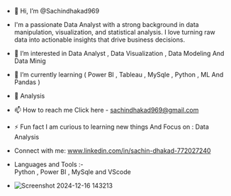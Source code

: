 - 👋 Hi, I’m @Sachindhakad969

- I'm a passionate Data Analyst with a strong background in data manipulation, visualization, and statistical analysis. I love turning raw data into actionable insights that 
  drive business decisions.
  
- 👀 I’m interested in Data Analyst , Data Visualization , Data Modeling And Data Minig
- 🌱 I’m currently learning ( Power BI , Tableau , MySqle , Python , ML And Pandas )
- 💞️ Analysis
- 📫 How to reach me Click here - sachindhakad969@gmail.com
- ⚡ Fun fact I am curious to learning new things And Focus  on : Data Analysis
- Connect with me:
  www.linkedin.com/in/sachin-dhakad-772027240



- Languages and Tools :-  
    Python , Power BI , MySqle and VScode
- ![Screenshot 2024-12-16 143213](https://github.com/user-attachments/assets/42138bda-c018-48a5-beb0-52ca0824c719)


<!---
Sachindhakad969/Sachindhakad969 is a ✨ special ✨ repository because its `README.md` (this file) appears on your GitHub profile.
You can click the Preview link to take a look at your changes.
--->
